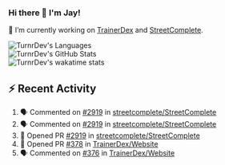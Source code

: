 ### Hi there 👋 I'm Jay!

🔭 I’m currently working on [TrainerDex](https://www.github.com/TrainerDex) and [StreetComplete](https://github.com/streetcomplete/StreetComplete).

![TurnrDev's Languages](https://github-readme-stats.vercel.app/api/top-langs/?username=TurnrDev&hide_border=true&title_color=1fa6aa&text_color=233247)
<br>
![TurnrDev's GitHub Stats](https://github-readme-stats.vercel.app/api?username=TurnrDev&show_icons=true&hide_border=true&count_private=true&include_all_commits=true&icon_color=1fa6aa&title_color=1fa6aa&text_color=233247)
<br>
![TurnrDev's wakatime stats](https://github-readme-stats.vercel.app/api/wakatime?username=TurnrDev)
<br>

## :zap: Recent Activity

<!--START_SECTION:activity-->
1. 🗣 Commented on [#2919](https://github.com/streetcomplete/StreetComplete/issues/2919) in [streetcomplete/StreetComplete](https://github.com/streetcomplete/StreetComplete)
2. 🗣 Commented on [#2919](https://github.com/streetcomplete/StreetComplete/issues/2919) in [streetcomplete/StreetComplete](https://github.com/streetcomplete/StreetComplete)
3. 💪 Opened PR [#2919](https://github.com/streetcomplete/StreetComplete/pull/2919) in [streetcomplete/StreetComplete](https://github.com/streetcomplete/StreetComplete)
4. 💪 Opened PR [#378](https://github.com/TrainerDex/Website/pull/378) in [TrainerDex/Website](https://github.com/TrainerDex/Website)
5. 🗣 Commented on [#376](https://github.com/TrainerDex/Website/issues/376) in [TrainerDex/Website](https://github.com/TrainerDex/Website)
<!--END_SECTION:activity-->
